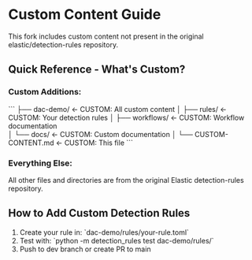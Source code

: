 # Custom Content Guide

This fork includes custom content not present in the original elastic/detection-rules repository.

## Quick Reference - What's Custom?

### Custom Additions:
\`\`\`
├── dac-demo/         ← CUSTOM: All custom content
│   ├── rules/                   ← CUSTOM: Your detection rules
│   ├── workflows/               ← CUSTOM: Workflow documentation  
│   └── docs/                    ← CUSTOM: Custom documentation
│
└── CUSTOM-CONTENT.md            ← CUSTOM: This file
\`\`\`

### Everything Else:
All other files and directories are from the original Elastic detection-rules repository.

## How to Add Custom Detection Rules

1. Create your rule in: \`dac-demo/rules/your-rule.toml\`
2. Test with: \`python -m detection_rules test dac-demo/rules/\`
3. Push to dev branch or create PR to main
